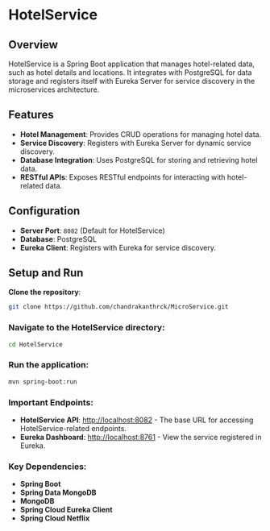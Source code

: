 # HotelService

## Overview
HotelService is a Spring Boot application that manages hotel-related data, such as hotel details and locations. It integrates with PostgreSQL for data storage and registers itself with Eureka Server for service discovery in the microservices architecture.

## Features
- **Hotel Management**: Provides CRUD operations for managing hotel data.
- **Service Discovery**: Registers with Eureka Server for dynamic service discovery.
- **Database Integration**: Uses PostgreSQL for storing and retrieving hotel data.
- **RESTful APIs**: Exposes RESTful endpoints for interacting with hotel-related data.

## Configuration
- **Server Port**: `8082` (Default for HotelService)
- **Database**: PostgreSQL
- **Eureka Client**: Registers with Eureka for service discovery.

## Setup and Run
**Clone the repository**:
```bash
git clone https://github.com/chandrakanthrck/MicroService.git
```
### Navigate to the HotelService directory:
```bash
cd HotelService
```
### Run the application:
```bash
mvn spring-boot:run
```


### Important Endpoints:
- **HotelService API**: [http://localhost:8082](http://localhost:8082) - The base URL for accessing HotelService-related endpoints.
- **Eureka Dashboard**: [http://localhost:8761](http://localhost:8761) - View the service registered in Eureka.

### Key Dependencies:
- **Spring Boot**
- **Spring Data MongoDB**
- **MongoDB**
- **Spring Cloud Eureka Client**
- **Spring Cloud Netflix**
